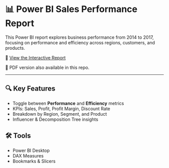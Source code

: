 # 📊 Power BI Sales Performance Report

This Power BI report explores business performance from 2014 to 2017, focusing on performance and efficiency across regions, customers, and products.

🔗 [View the Interactive Report](https://app.powerbi.com/view?r=eyJrIjoiNDIwY2FhODgtMWEyMi00YTVjLTk3NDktNTlhZTI0OGYxZDlhIiwidCI6ImMzMTk4MWY0LWIwMDEtNDZmZS1iMTMxLTY4YTI0MGUxZDg3YSIsImMiOjN9)

📄 PDF version also available in this repo.

---

## 🔍 Key Features
- Toggle between **Performance** and **Efficiency** metrics
- KPIs: Sales, Profit, Profit Margin, Discount Rate
- Breakdown by Region, Segment, and Product
- Influencer & Decomposition Tree insights

## 🛠 Tools
- Power BI Desktop
- DAX Measures
- Bookmarks & Slicers
